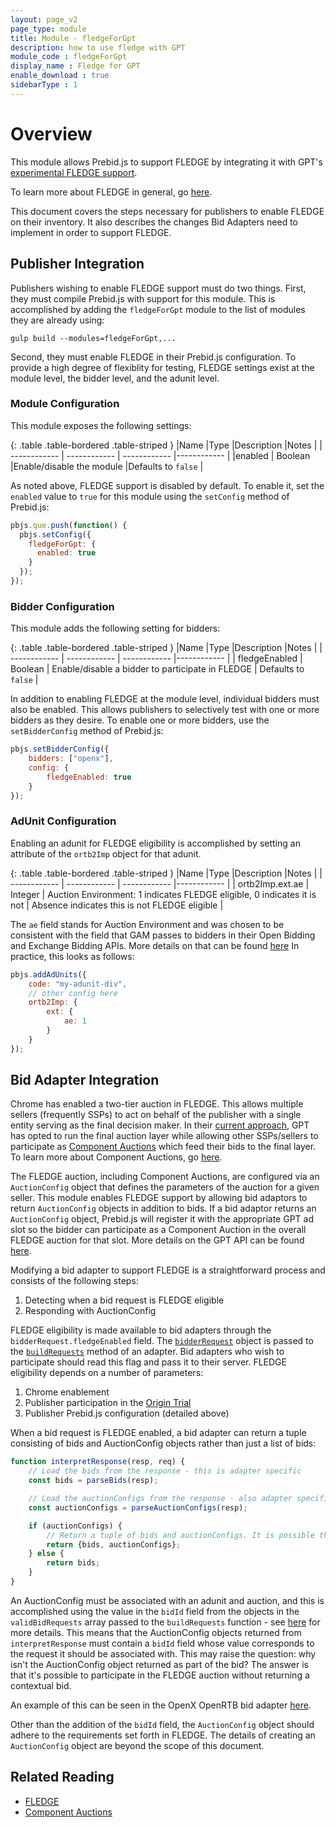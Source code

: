 ```yaml
---
layout: page_v2
page_type: module
title: Module - fledgeForGpt
description: how to use fledge with GPT
module_code : fledgeForGpt
display_name : Fledge for GPT
enable_download : true
sidebarType : 1
---
```


# Overview
This module allows Prebid.js to support FLEDGE by integrating it with GPT's [experimental FLEDGE
support](https://github.com/google/ads-privacy/tree/master/proposals/fledge-multiple-seller-testing).

To learn more about FLEDGE in general, go [here](https://github.com/WICG/turtledove/blob/main/FLEDGE.md).

This document covers the steps necessary for publishers to enable FLEDGE on their inventory. It also describes
the changes Bid Adapters need to implement in order to support FLEDGE.

## Publisher Integration
Publishers wishing to enable FLEDGE support must do two things. First, they must compile Prebid.js with support for this module.
This is accomplished by adding the `fledgeForGpt` module to the list of modules they are already using:

```
gulp build --modules=fledgeForGpt,...
```

Second, they must enable FLEDGE in their Prebid.js configuration. To provide a high degree of flexiblity for testing, FLEDGE
settings exist at the module level, the bidder level, and the adunit level.

### Module Configuration
This module exposes the following settings:

{: .table .table-bordered .table-striped }
|Name |Type |Description |Notes |
| ------------ | ------------ | ------------ |------------ |
|enabled | Boolean |Enable/disable the module |Defaults to `false` |

As noted above, FLEDGE support is disabled by default. To enable it, set the `enabled` value to `true` for this module
using the `setConfig` method of Prebid.js:

```js
pbjs.que.push(function() {
  pbjs.setConfig({
    fledgeForGpt: {
      enabled: true
    }
  });
});
```

### Bidder Configuration
This module adds the following setting for bidders:

{: .table .table-bordered .table-striped }
|Name |Type |Description |Notes |
| ------------ | ------------ | ------------ |------------ |
| fledgeEnabled | Boolean | Enable/disable a bidder to participate in FLEDGE | Defaults to `false` |

In addition to enabling FLEDGE at the module level, individual bidders must also be enabled. This allows publishers to
selectively test with one or more bidders as they desire. To enable one or more bidders, use the `setBidderConfig` method
of Prebid.js:

```js
pbjs.setBidderConfig({
    bidders: ["openx"],
    config: {
        fledgeEnabled: true
    }
});
```

### AdUnit Configuration
Enabling an adunit for FLEDGE eligibility is accomplished by setting an attribute of the `ortb2Imp` object for that
adunit.

{: .table .table-bordered .table-striped }
|Name |Type |Description |Notes |
| ------------ | ------------ | ------------ |------------ |
| ortb2Imp.ext.ae | Integer | Auction Environment: 1 indicates FLEDGE eligible, 0 indicates it is not | Absence indicates this is not FLEDGE eligible |

The `ae` field stands for Auction Environment and was chosen to be consistent with the field that GAM passes to bidders
in their Open Bidding and Exchange Bidding APIs. More details on that can be found
[here](https://github.com/google/ads-privacy/tree/master/proposals/fledge-rtb#bid-request-changes-indicating-interest-group-auction-support)
In practice, this looks as follows:

```js
pbjs.addAdUnits({
    code: "my-adunit-div",
    // other config here
    ortb2Imp: {
        ext: {
            ae: 1
        }
    }
});
```

## Bid Adapter Integration
Chrome has enabled a two-tier auction in FLEDGE. This allows multiple sellers (frequently SSPs) to act on behalf of the publisher with
a single entity serving as the final decision maker. In their [current approach](https://github.com/google/ads-privacy/tree/master/proposals/fledge-multiple-seller-testing),
GPT has opted to run the final auction layer while allowing other SSPs/sellers to participate as
[Component Auctions](https://github.com/WICG/turtledove/blob/main/FLEDGE.md#21-initiating-an-on-device-auction) which feed their
bids to the final layer. To learn more about Component Auctions, go [here](https://github.com/WICG/turtledove/blob/main/FLEDGE.md#24-scoring-bids-in-component-auctions).

The FLEDGE auction, including Component Auctions, are configured via an `AuctionConfig` object that defines the parameters of the auction for a given
seller. This module enables FLEDGE support by allowing bid adaptors to return `AuctionConfig` objects in addition to bids. If a bid adaptor returns an
`AuctionConfig` object, Prebid.js will register it with the appropriate GPT ad slot so the bidder can participate as a Component Auction in the overall
FLEDGE auction for that slot. More details on the GPT API can be found [here](https://developers.google.com/publisher-tag/reference#googletag.config.componentauctionconfig).

Modifying a bid adapter to support FLEDGE is a straightforward process and consists of the following steps:
1. Detecting when a bid request is FLEDGE eligible
2. Responding with AuctionConfig

FLEDGE eligibility is made available to bid adapters through the `bidderRequest.fledgeEnabled` field.
The [`bidderRequest`](/dev-docs/bidder-adaptor.html#bidderrequest-parameters) object is passed to
the [`buildRequests`](/dev-docs/bidder-adaptor.html#building-the-request) method of an adapter. Bid adapters
who wish to participate should read this flag and pass it to their server. FLEDGE eligibility depends on a number of parameters:

1. Chrome enablement
2. Publisher participation in the [Origin Trial](https://developer.chrome.com/docs/privacy-sandbox/unified-origin-trial/#configure)
3. Publisher Prebid.js configuration (detailed above)

When a bid request is FLEDGE enabled, a bid adapter can return a tuple consisting of bids and AuctionConfig objects rather than just a list of bids:

```js
function interpretResponse(resp, req) {
    // Load the bids from the response - this is adapter specific
    const bids = parseBids(resp);

    // Load the auctionConfigs from the response - also adapter specific
    const auctionConfigs = parseAuctionConfigs(resp);

    if (auctionConfigs) {
        // Return a tuple of bids and auctionConfigs. It is possible that bids could be null.
        return {bids, auctionConfigs};
    } else {
        return bids;
    }
}
```

An AuctionConfig must be associated with an adunit and auction, and this is accomplished using the value in the `bidId` field from the objects in the
`validBidRequests` array passed to the `buildRequests` function - see [here](/dev-docs/bidder-adaptor.html#ad-unit-params-in-the-validbidrequests-array)
for more details. This means that the AuctionConfig objects returned from `interpretResponse` must contain a `bidId` field whose value corresponds to
the request it should be associated with. This may raise the question: why isn't the AuctionConfig object returned as part of the bid? The
answer is that it's possible to participate in the FLEDGE auction without returning a contextual bid.

An example of this can be seen in the OpenX OpenRTB bid adapter [here](https://github.com/prebid/Prebid.js/blob/master/modules/openxOrtbBidAdapter.js#L327).

Other than the addition of the `bidId` field, the `AuctionConfig` object should adhere to the requirements set forth in FLEDGE. The details of creating an
`AuctionConfig` object are beyond the scope of this document.

## Related Reading
- [FLEDGE](https://github.com/WICG/turtledove/blob/main/FLEDGE.md)
- [Component Auctions](https://github.com/WICG/turtledove/blob/main/FLEDGE.md#21-initiating-an-on-device-auction)
